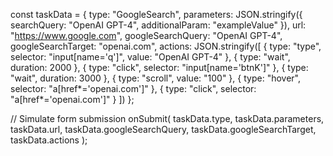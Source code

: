 const taskData = {
  type: "GoogleSearch",
  parameters: JSON.stringify({
    searchQuery: "OpenAI GPT-4",
    additionalParam: "exampleValue"
  }),
  url: "https://www.google.com",
  googleSearchQuery: "OpenAI GPT-4",
  googleSearchTarget: "openai.com",
  actions: JSON.stringify([
    { type: "type", selector: "input[name='q']", value: "OpenAI GPT-4" },
    { type: "wait", duration: 2000 },
    { type: "click", selector: "input[name='btnK']" },
    { type: "wait", duration: 3000 },
    { type: "scroll", value: "100" },
    { type: "hover", selector: "a[href*='openai.com']" },
    { type: "click", selector: "a[href*='openai.com']" }
  ])
};

// Simulate form submission
onSubmit(
  taskData.type,
  taskData.parameters,
  taskData.url,
  taskData.googleSearchQuery,
  taskData.googleSearchTarget,
  taskData.actions
);